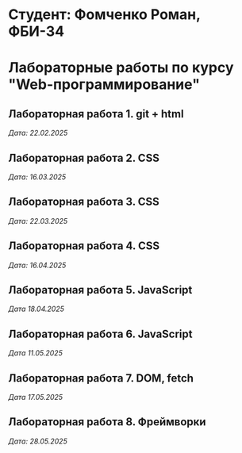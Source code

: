 # Студент: Фомченко Роман, ФБИ-34

# Лабораторные работы по курсу "Web-программирование"

## Лабораторная работа 1. git + html

*Дата: 22.02.2025*

## Лабораторная работа 2. CSS

*Дата: 16.03.2025*

## Лабораторная работа 3. CSS

*Дата: 22.03.2025*

## Лабораторная работа 4. CSS

*Дата: 16.04.2025*

## Лабораторная работа 5. JavaScript

*Дата 18.04.2025*

## Лабораторная работа 6. JavaScript

*Дата 11.05.2025*

## Лабораторная работа 7. DOM, fetch

*Дата 17.05.2025*

## Лабораторная работа 8. Фреймворки

*Дата: 28.05.2025*


